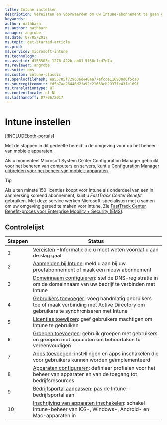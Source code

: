 ```yaml
---
title: Intune instellen
description: Vereisten en voorwaarden om uw Intune-abonnement te gaan gebruiken
keywords: 
author: nathbarn
ms.author: nathbarn
manager: angrobe
ms.date: 07/05/2017
ms.topic: get-started-article
ms.prod: 
ms.service: microsoft-intune
ms.technology: 
ms.assetid: d158503c-1276-422b-ab81-5f66c1cd7e7a
ms.reviewer: angrobe
ms.suite: ems
ms.custom: intune-classic
ms.openlocfilehash: ea55705f729636de48aa77efcce116930d6f5ca0
ms.sourcegitcommit: fd5b7aa26446d2fa92c21638cb29371e43fe169f
ms.translationtype: HT
ms.contentlocale: nl-NL
ms.lasthandoff: 07/06/2017
---
```

# <a name="set-up-intune"></a>Intune instellen

[!INCLUDE[both-portals](./includes/note-for-both-portals.md)]

Met de stappen in dit gedeelte bereidt u de omgeving voor op het beheer van mobiele apparaten.  

Als u momenteel Microsoft System Center Configuration Manager gebruikt voor het beheren van computers en servers, kunt u [Configuration Manager uitbreiden voor het beheer van mobiele apparaten](https://docs.microsoft.com/sccm/mdm/understand/choose-between-standalone-intune-and-hybrid-mobile-device-management).

>[!TIP]
>Als u ten minste 150 licenties koopt voor Intune als onderdeel van een in aanmerking komend abonnement, kunt u *FastTrack Center Benefit* gebruiken. Met deze service werken Microsoft-specialisten met u samen om uw omgeving gereed te maken voor Intune. Zie [FastTrack Center Benefit-proces voor Enterprise Mobility + Security (EMS)](https://docs.microsoft.com/enterprise-mobility-security/Solutions/enterprise-mobility-fasttrack-program).

## <a name="checklist"></a>Controlelijst

| Stappen | Status  |
| ------------- |-------------|
| 1  | [Vereisten](supported-devices-browsers.md) -Informatie die u moet weten voordat u aan de slag gaat|
| 2 |  [Aanmelden bij Intune](account-sign-up.md): meld u aan bij uw proefabonnement of maak een nieuw abonnement |  
| 3 | [Domeinnaam configureren](custom-domain-name-configure.md): stel de DNS-registratie in om de domeinnaam van uw bedrijf te verbinden met Intune  |
| 4 | [Gebruikers toevoegen](users-permissions-add.md): voeg handmatig gebruikers toe of maak verbinding met Active Directory om gebruikers te synchroniseren met Intune  |
| 5 | [Licenties toewijzen](licenses-assign.md): geef gebruikers machtigen om Intune te gebruiken|
| 6 |  [Groepen toevoegen](groups-add.md): gebruik groepen met gebruikers en groepen met apparaten om beheertaken te vereenvoudigen |
| 7 | [Apps toevoegen](apps-add.md): instellingen en apps inschakelen die voor gebruikers kunnen worden geïmplementeerd |
| 8 | [Apparaten configureren](device-profiles.md): definieer profielen voor het beheer van apparaten en van de toegang tot bedrijfsresources |
| 9 | [Bedrijfsportal aanpassen](company-portal-customize.md): pas de Intune-bedrijfsportal aan   |
| 10 | [Inschrijving van apparaten inschakelen](mdm-authority-set.md): schakel Intune-beheer van iOS-, Windows-, Android- en Mac-apparaten in |
